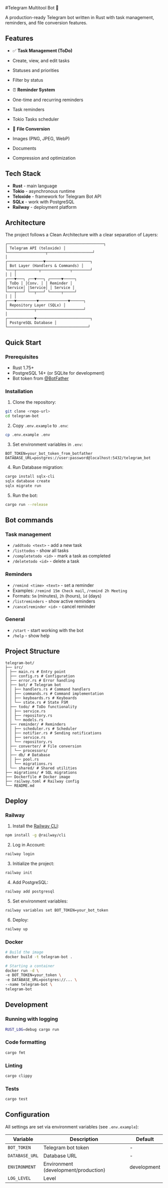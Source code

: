 #Telegram Multitool Bot 🤖

A production-ready Telegram bot written in Rust with task management, reminders, and file conversion features.

## Features

- ✅ **Task Management (ToDo)**
- Create, view, and edit tasks
- Statuses and priorities
- Filter by status

- ⏰ **Reminder System**
- One-time and recurring reminders
- Task reminders
- Tokio Tasks scheduler

- 📄 **File Conversion**
- Images (PNG, JPEG, WebP)
- Documents
- Compression and optimization

## Tech Stack

- **Rust** - main language
- **Tokio** - asynchronous runtime
- **Teloxide** - framework for Telegram Bot API
- **SQLx** - work with PostgreSQL
- **Railway** - deployment platform

## Architecture

The project follows a Clean Architecture with a clear separation of Layers:

```
┌───────────────────────────────────────────┐
│ Telegram API (teloxide) │
└─────────────────┬────────────────────┘ 
│
┌────────────────▼────────────────────┐
│ Bot Layer (Handlers & Commands) │
└───┬──────────┬─────────────┬────────┘ 
│ │ │
┌───▼───┐ ┌──▼───┐ ┌─────▼─────┐
│ ToDo │ │Conv. │ │ Reminder │
│Service│ │Service│ │ Service │
└───┬───┘ └──┬───┘ └─────┬─────┘ 
│ │ │
┌───▼─────────▼─────────────▼──────┐
│ Repository Layer (SQLx) │
└────────────┬─────────────────────┘
│
┌────────────▼────────────────────────┐
│ PostgreSQL Database │
└────────────────────────────────────┘
```

## Quick Start

### Prerequisites

- Rust 1.75+
- PostgreSQL 14+ (or SQLite for development)
- Bot token from [@BotFather](https://t.me/BotFather)

### Installation

1. Clone the repository:
```bash
git clone <repo-url>
cd telegram-bot
```

2. Copy `.env.example` to `.env`:
```bash
cp .env.example .env
```

3. Set environment variables in `.env`:
```env
BOT_TOKEN=your_bot_token_from_botfather
DATABASE_URL=postgres://user:password@localhost:5432/telegram_bot
```

4. Run Database migration:
```bash
cargo install sqlx-cli
sqlx database create
sqlx migrate run
```

5. Run the bot:
```bash
cargo run --release
```

## Bot commands

### Task management
- `/addtodo <text>` - add a new task
- `/listtodos` - show all tasks
- `/completetodo <id>` - mark a task as completed
- `/deletetodo <id>` - delete a task

### Reminders
- `/remind <time> <text>` - set a reminder
- Examples: `/remind 15m Check mail`, `/remind 2h Meeting`
- Formats: `5m` (minutes), `2h` (hours), `1d` (days)
- `/listreminders` - show active reminders
- `/cancelreminder <id>` - cancel reminder

### General
- `/start` - start working with the bot
- `/help` - show help

## Project Structure

```
telegram-bot/
├── src/
│ ├── main.rs # Entry point
│ ├── config.rs # Configuration
│ ├── error.rs # Error handling
│ ├── bot/ # Telegram bot
│ │ ├── handlers.rs # Command handlers
│ │ ├── commands.rs # Command implementation
│ │ ├── keyboards.rs # Keyboards
│ │ └── state.rs # State FSM
│ ├── todo/ # ToDo functionality
│ │ ├── service.rs
│ │ ├── repository.rs
│ │ └── models.rs
│ ├── reminder/ # Reminders
│ │ ├── scheduler.rs # Scheduler
│ │ ├── notifier.rs # Sending notifications
│ │ ├── service.rs
│ │ └── repository.rs
│ ├── converter/ # File conversion
│ │ └── processors/
│ ├── db/ # Database
│ │ ├── pool.rs
│ │ └── migrations.rs
│ └── shared/ # Shared utilities
├── migrations/ # SQL migrations
├── Dockerfile # Docker image
├── railway.toml # Railway config
└── README.md
```

## Deploy

### Railway

1. Install the [Railway CLI](https://docs.railway.app/develop/cli):
```bash
npm install -g @railway/cli
```

2. Log in Account:
```bash
railway login
```

3. Initialize the project:
```bash
railway init
```

4. Add PostgreSQL:
```bash
railway add postgresql
```

5. Set environment variables:
```bash
railway variables set BOT_TOKEN=your_bot_token
```

6. Deploy:
```bash
railway up
```

### Docker

```bash
# Build the image
docker build -t telegram-bot .

# Starting a container
docker run -d \
-e BOT_TOKEN=your_token \
-e DATABASE_URL=postgres://... \
--name telegram-bot \
telegram-bot
```

## Development

### Running with logging
```bash
RUST_LOG=debug cargo run
```

### Code formatting
```bash
cargo fmt
```

### Linting
```bash
cargo clippy
```

### Tests
```bash
cargo test
```

## Configuration

All settings are set via environment variables (see `.env.example`):

| Variable | Description | Default |
|-----------|-----------|---------------|
| `BOT_TOKEN` | Telegram bot token | - |
| `DATABASE_URL` | Database URL | - |
| `ENVIRONMENT` | Environment (development/production) | development |
| `LOG_LEVEL` | Level